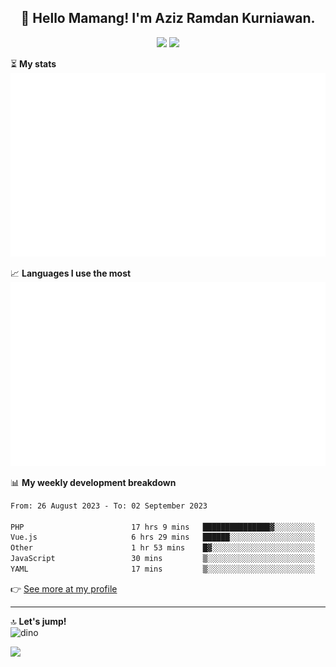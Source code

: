<h2 align="center">👋 Hello Mamang! I'm Aziz Ramdan Kurniawan.</h2>  
<p align="center">
  <img src="https://komarev.com/ghpvc/?username=azizramdan">
  <img src="https://wakatime.com/badge/user/90056fa0-4c31-4eca-954e-2a3ac05896f9.svg">
</p>
    
⏳ **My stats**  
![](https://raw.githubusercontent.com/azizramdan/github-stats/master/generated/overview.svg#gh-dark-mode-only)

📈 **Languages I use the most**  
![](https://raw.githubusercontent.com/azizramdan/github-stats/master/generated/languages.svg#gh-dark-mode-only)

📊 **My weekly development breakdown**
<!--START_SECTION:waka-->

```txt
From: 26 August 2023 - To: 02 September 2023

PHP                        17 hrs 9 mins   ███████████████▓░░░░░░░░░   63.01 %
Vue.js                     6 hrs 29 mins   ██████░░░░░░░░░░░░░░░░░░░   23.86 %
Other                      1 hr 53 mins    █▓░░░░░░░░░░░░░░░░░░░░░░░   06.92 %
JavaScript                 30 mins         ▒░░░░░░░░░░░░░░░░░░░░░░░░   01.85 %
YAML                       17 mins         ▒░░░░░░░░░░░░░░░░░░░░░░░░   01.10 %
```

<!--END_SECTION:waka-->
👉 [See more at my profile](https://wakatime.com/@azizramdan)
***
🔝 **Let's jump!**  
![dino](https://raw.githubusercontent.com/azizramdan/azizramdan/master/dino.gif)  

![](https://hit.yhype.me/github/profile?user_id=27954794)
